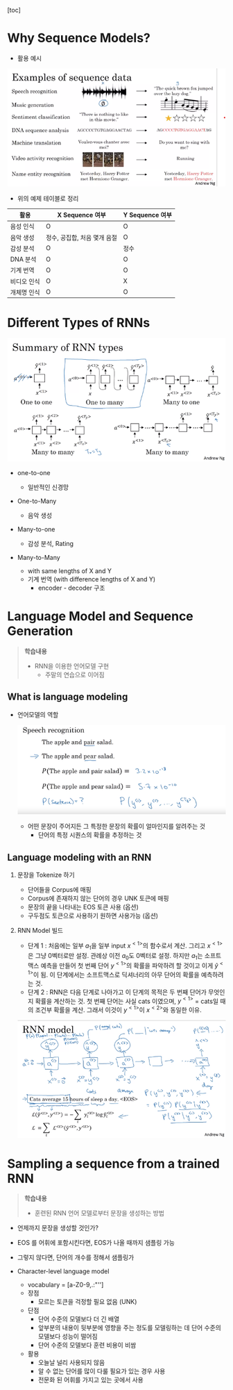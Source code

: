 [toc]



# Why Sequence Models?

+ 활용 예시

![image-20230828200443098](Week_01.assets/image-20230828200443098.png)

+ 위의 예제 테이블로 정리

| 활용        | X Sequence 여부              | Y Sequence 여부 |
| ----------- | ---------------------------- | --------------- |
| 음성 인식   | O                            | O               |
| 음악 생성   | 정수, 공집합, 처음 몇개 음절 | O               |
| 감성 분석   | O                            | 정수            |
| DNA 분석    | O                            | O               |
| 기계 번역   | O                            | O               |
| 비디오 인식 | O                            | X               |
| 개체명 인식 | O                            | O               |





# Different Types of RNNs

![image-20230828203059071](Week_01.assets/image-20230828203059071.png)

+ one-to-one

  + 일반적인 신경망

+ One-to-Many

  +  음악 생성

+ Many-to-one

  + 감성 분석, Rating

+ Many-to-Many

  + with same lengths of X and Y
  + 기계 번역 (with difference lengths of X and Y)
    + encoder - decoder 구조

  

# Language Model and Sequence Generation

> **학습내용**
>
> + RNN을 이용한 언어모델 구현
>   + 주말의 연습으로 이어짐



## What is language modeling

+ 언어모델의 역할

  ![image-20230828204506132](Week_01.assets/image-20230828204506132.png)

  + 어떤 문장이 주어지든 그 특정한 문장의 확률이 얼마인지를 알려주는 것
    + 단어의 특정 시퀀스의 확률을 추정하는 것



## Language modeling with an RNN

1. 문장을 Tokenize 하기
   + 단어들을 Corpus에 매핑
   + Corpus에 존재하지 않는 단어의 경우 UNK 토큰에 매핑
   + 문장의 끝을 나타내는 EOS 토큰 사용 (옵션)
   + 구두점도 토큰으로 사용하기 원하면 사용가능 (옵션)



2. RNN Model 빌드

   + 단계 1 : 처음에는 일부 $a_1$을 일부 input $x^{<1>}$의 함수로서 계산. 그리고 $x^{<1>}$은 그냥 0벡터로만 설정. 관례상 이전 $a_0$도 0벡터로 설정. 하지만 $a_1$는 소프트맥스 예측을 만들어 첫 번째 단어 $y^{<1>}$의 확률을 파악하려 할 것이고 이게 $\hat{y}^{<1>}$이 됨. 이 단계에서는 소프트맥스로 딕셔너리의 아무 단어의 확률을 예측하려는 것.
   + 단계 2 :  RNN은 다음 단계로 나아가고 이 단계의 목적은 두 번째 단어가 무엇인지 확률을 계산하는 것.  첫 번째 단어는 사실 cats 이였으며,  $y^{<1>}$ = cats일 때의 조건부 확률을 계산. 그래서 이것이 $y^{<1>}$이 $x^{<2>}$와 동일한 이유.
   
   ![image-20230828205543087](Week_01.assets/image-20230828205543087.png)





# Sampling a sequence from a trained RNN

> **학습내용**
>
> + 훈련된 RNN 언어 모델로부터 문장을 생성하는 방법





+  언제까지 문장을 생성할 것인가?

  + EOS 를 어휘에 포함시킨다면, EOS가 나올 때까지 샘플링 가능

  + 그렇지 않다면, 단어의 개수를 정해서 샘플링가





+ Character-level language model
  + vocabulary = [a-Z0-9,.:"'']
  + 장점
    + 모르는 토큰을 걱정할 필요 없음 (UNK)
  + 단점
    + 단어 수준의 모델보다 더 긴 배열
    + 앞부분의 내용이 뒷부분에 영향을 주는 정도를 모델링하는 데 단어 수준의 모델보다 성능이 떨어짐
    + 단어 수준의 모델보다 훈련 비용이 비쌈
  + 활용
    + 오늘날 널리 사용되지 않음
    + 알 수 없는 단어를 많이 다룰 필요가 있는 경우 사용
    + 전문화 된 어휘를 가지고 있는 곳에서 사용




